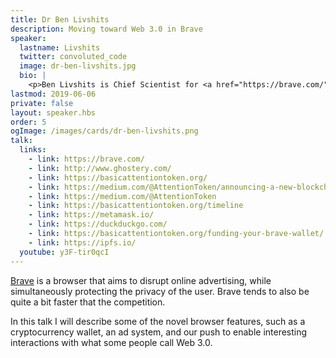 ```yaml
---
title: Dr Ben Livshits
description: Moving toward Web 3.0 in Brave
speaker:
  lastname: Livshits
  twitter: convoluted_code
  image: dr-ben-livshits.jpg
  bio: |
    <p>Ben Livshits is Chief Scientist for <a href="https://brave.com/">Brave Software</a>, the company behind the Brave browser, a fast, open source, privacy-focused browser that blocks intrusive ads and trackers. He is also a Reader at Imperial College London and an affiliate professor at the University of Washington. Previously, he was a research scientist at Microsoft Research. He received a bachelor's degree from Cornell University in 1999, and his Ph.D. in Computer Science from Stanford University in 2006.</p> <p>Ben's research interests include application of sophisticated static and dynamic analysis techniques to finding errors in programs. Ben has published papers at PLDI, POPL, Oakland Security, Usenix Security, CCS, SOSP, ICSE, FSE, and many other venues. He is the author of over 100 academic papers, dozens of patents, and multiple tech transfer awards for bringing research into practice.</p>
lastmod: 2019-06-06
private: false
layout: speaker.hbs
order: 5
ogImage: /images/cards/dr-ben-livshits.png
talk:
  links:
    - link: https://brave.com/
    - link: http://www.ghostery.com/
    - link: https://basicattentiontoken.org/
    - link: https://medium.com/@AttentionToken/announcing-a-new-blockchain-based-digital-advertising-platform-775203933c44
    - link: https://medium.com/@AttentionToken
    - link: https://basicattentiontoken.org/timeline
    - link: https://metamask.io/
    - link: https://duckduckgo.com/
    - link: https://basicattentiontoken.org/funding-your-brave-wallet/
    - link: https://ipfs.io/
  youtube: y3F-tir0qcI
---
```


[Brave](https://brave.com) is a browser that aims to disrupt online advertising, while simultaneously protecting the privacy of the user. Brave tends to also be quite a bit faster that the competition.

In this talk I will describe some of the novel browser features, such as a cryptocurrency wallet, an ad system, and our push to enable interesting interactions with what some people call Web 3.0.
